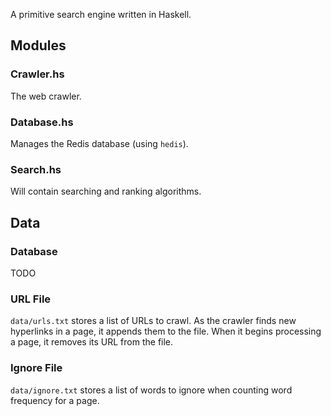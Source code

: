A primitive search engine written in Haskell.

## Modules

### Crawler.hs

The web crawler.

### Database.hs

Manages the Redis database (using `hedis`).

### Search.hs

Will contain searching and ranking algorithms.

## Data

### Database

TODO

### URL File

`data/urls.txt` stores a list of URLs to crawl.
As the crawler finds new hyperlinks in a page,
it appends them to the file.
When it begins processing a page,
it removes its URL from the file.

### Ignore File

`data/ignore.txt` stores a list of words to ignore
when counting word frequency for a page.
